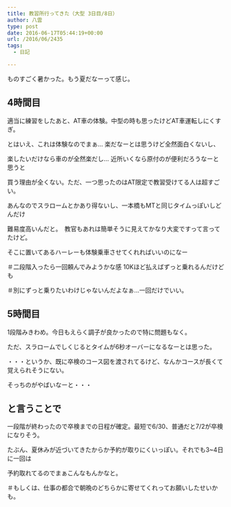 ```yaml
---
title: 教習所行ってきた（大型 3日目/8日）
author: 八雲
type: post
date: 2016-06-17T05:44:19+00:00
url: /2016/06/2435
tags:
  - 日記

---
```

ものすごく暑かった。もう夏だなーって感じ。

## 4時間目

適当に練習をしたあと、AT車の体験。中型の時も思ったけどAT車運転しにくすぎ。
  
とはいえ、これは体験なのでまぁ… 楽だなーとは思うけど全然面白くないし、
  
楽したいだけなら車のが全然楽だし… 近所いくなら原付のが便利だろうなーと思うと
  
買う理由が全くない。ただ、一つ思ったのはAT限定で教習受けてる人は超すごい。
  
あんなのでスラロームとかあり得ないし、一本橋もMTと同じタイムっぽいしどんだけ
  
難易度高いんだと。　教官もあれは簡単そうに見えてかなり大変ですって言ってたけど。
  
そこに置いてあるハーレーも体験乗車させてくれればいいのになー
  
＃二段階入ったら一回頼んでみようかな感 10Kほど払えばずっと乗れるんだけども
  
＃別にずっと乗りたいわけじゃないんだよなぁ…一回だけでいい。

## 5時間目

1段階みきわめ。今日もえらく調子が良かったので特に問題もなく。
  
ただ、スラロームでしくじるとタイムが6秒オーバーになるなーとは思った。
  
・・・というか、既に卒検のコース図を渡されてるけど、なんかコースが長くて覚えられそうにない。
  
そっちのがやばいなーと・・・

## と言うことで

一段階が終わったので卒検までの日程が確定。最短で6/30、普通だと7/2が卒検になりそう。
  
たぶん、夏休みが近づいてきたからか予約が取りにくいっぽい。それでも3~4日に一回は
  
予約取れてるのでまぁこんなもんかなと。
  
＃もしくは、仕事の都合で朝晩のどちらかに寄せてくれってお願いしたせいかも。
